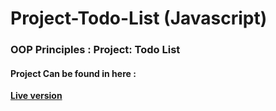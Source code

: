 # Project-Todo-List (Javascript)

### OOP Principles : Project: Todo List

 #### Project Can be found in here :
 **[Live version](https://rawcdn.githack.com/codershona/Project-Todo-List/c56b4b1fb57124851e92ca66efc35924cc260980/index.html)**

